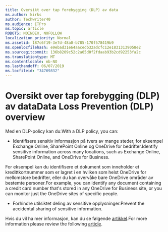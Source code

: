 ```yaml
---
title: Oversikt over tap forebygging (DLP) av data
ms.author: kirks
author: Techwriter40
ms.audience: ITPro
ms.topic: article
ROBOTS: NOINDEX, NOFOLLOW
localization_priority: Normal
ms.assetid: 187c6f19-3e7d-48a0-b785-170f578419b9
ms.openlocfilehash: e9ebad31e64aacedb32adcfc12e18313139058e2
ms.sourcegitcommit: 136b8209c52c2a05d0f2fdaab93b2cd92253fa2c
ms.translationtype: MT
ms.contentlocale: nb-NO
ms.lasthandoff: 06/07/2019
ms.locfileid: "34769832"
---
```

# <a name="data-loss-prevention-dlp-overview"></a><span data-ttu-id="a66da-102">Oversikt over tap forebygging (DLP) av data</span><span class="sxs-lookup"><span data-stu-id="a66da-102">Data Loss Prevention (DLP) overview</span></span>

<span data-ttu-id="a66da-103">Med en DLP-policy kan du:</span><span class="sxs-lookup"><span data-stu-id="a66da-103">With a DLP policy, you can:</span></span>

- <span data-ttu-id="a66da-104">Identifisere sensitiv informasjon på tvers av mange steder, for eksempel Exchange Online, SharePoint Online og OneDrive for bedrifter.</span><span class="sxs-lookup"><span data-stu-id="a66da-104">Identify sensitive information across many locations, such as Exchange Online, SharePoint Online, and OneDrive for Business.</span></span>


<span data-ttu-id="a66da-105">For eksempel kan du identifisere et dokument som inneholder et kredittkortnummer som er lagret i en hvilken som helst OneDrive for mellomstore bedrifter, eller du kan overvåke bare OneDrive områder av bestemte personer.</span><span class="sxs-lookup"><span data-stu-id="a66da-105">For example, you can identify any document containing a credit card number that's stored in any OneDrive for Business site, or you can monitor just the OneDrive sites of specific people.</span></span>

- <span data-ttu-id="a66da-106">Forhindre utilsiktet deling av sensitive opplysninger.</span><span class="sxs-lookup"><span data-stu-id="a66da-106">Prevent the accidental sharing of sensitive information.</span></span>


<span data-ttu-id="a66da-107">Hvis du vil ha mer informasjon, kan du se følgende [artikkel](https://docs.microsoft.com/office365/securitycompliance/data-loss-prevention-policies).</span><span class="sxs-lookup"><span data-stu-id="a66da-107">For more information please review the following [article](https://docs.microsoft.com/office365/securitycompliance/data-loss-prevention-policies).</span></span>

